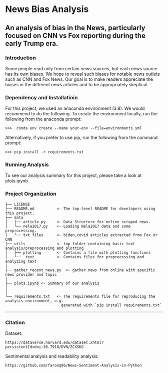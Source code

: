 # News Bias Analysis
## An analysis of bias in the News, particularly focused on CNN vs Fox reporting during the early Trump era. 

### Introduction

Some people read only from certain news sources, but each news source has its own biases.
We hope to reveal such biases for notable news outlets such as CNN and Fox News.
Our goal is to make readers appreciate the biases in the different news articles and to be appropriately skeptical.

### Dependency and Installatioin


For this project, we used an anaconda environment (3.8). We would recommend to do the following. To create the environment locally,
run the following from the anaconda prompt:

	>>>  conda env create --name your-env --file=environments.yml

Alternatively, if you prefer to use pip, run the following from the command prompt:

	>>> pip install -r requirements.txt 


### Running Analysis
To see our analysis summary for this project, please take a look at plots.ipynb

### Project Organization


    ├── LICENSE
    ├── README.md          <- The top-level README for developers using this project.
    ├── data
    │   ├── article.py     <- Data Structure for online scraped news.
    │   └── nela2017.py    <- Loading Nela2017 data and some preprocessing.
    │   └── txt files      <- biden,covid articles extracted from Fox or CNN
    ├── utils              <- top folder containing basic text analysis/preprocessing and plotting
    │   ├── plotting       <- Contains a file with plotting functions
    │   └──  text          <- Contains files for preprocessing and analyzing text
    │   
    ├── gather_recent_news.py  <- gather news from online with specific news provider and topic   
    │
    ├── plots.ipynb <- Summary of our analysis
    │
    │
    └── requirements.txt   <- The requirements file for reproducing the analysis environment, e.g.
                             generated with `pip install requirements.txt`



--------

### Citation

Dataset:
```
https://dataverse.harvard.edu/dataset.xhtml?persistentId=doi:10.7910/DVN/ZCXSKG
```

Sentimental analysis and readability analysis:
```
https://github.com/farooq96/News-Sentiment-Analysis-in-Python
```








